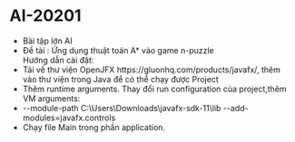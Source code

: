 # AI-20201
<ul>
  <li>Bài tập lớn AI</li>
  <li>Đề tài : Ứng dụng thuật toán A* vào game n-puzzle</li>
 </ul?
<ul>Hướng dẫn cài đặt:
<li>Tải về thư viện OpenJFX https://gluonhq.com/products/javafx/, thêm vào thư viện trong Java để có thể chạy được Project</li>
<li>Thêm runtime arguments. Thay đổi run configuration của project,thêm VM arguments:</li>
<li>--module-path C:\Users<user>\Downloads\javafx-sdk-11\lib --add-modules=javafx.controls</li>
<li>Chạy file Main trong phần application.</li>
</ul>

